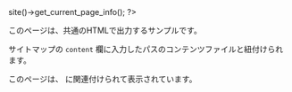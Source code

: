 <?php
$page_info = $px->site()->get_current_page_info();
?>

このページは、共通のHTMLで出力するサンプルです。

サイトマップの `content` 欄に入力したパスのコンテンツファイルと紐付けられます。

このページは、<strong><?= htmlspecialchars( $page_info['title'] ); ?></strong> に関連付けられて表示されています。

